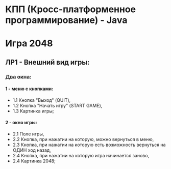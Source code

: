 # КПП (Кросс-платформенное программирование) - Java
# Игра 2048
## ЛР1 - Внешний вид игры:
###  Два окна: 
#### 1 - меню с кнопками:
  * 1.1 Кнопка "Выход" (QUIT),
  * 1.2 Кнопка "Начать игру" (START GAME),
  * 1.3 Картинка игры;
#### 2 - окно игры:
  * 2.1 Поле игры,
  * 2.2 Кнопка, при нажатии на которую, можно вернуться в меню,
  * 2.3 Кнопка, при нажатии на которую есть возможность вернуться на ОДИН ход назад,
  * 2.4 Кнопка, при нажатии на которую игра начинается заново,
  * 2.4 Картинка 2048;
